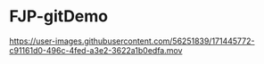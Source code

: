 # FJP-gitDemo


https://user-images.githubusercontent.com/56251839/171445772-c91161d0-496c-4fed-a3e2-3622a1b0edfa.mov

